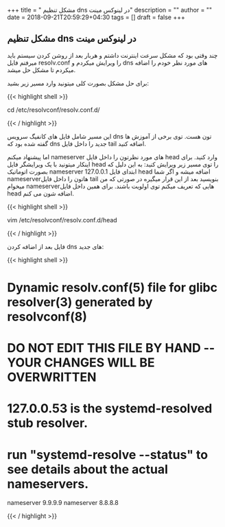 +++
title = " مشکل تنظیم dns در لینوکس مینت"
description = ""
author = ""
date = 2018-09-21T20:59:29+04:30
tags = []
draft = false
+++


## مشکل تنظیم dns در لینوکس مینت

چند وقتی بود که مشکل سرعت اینترنت داشتم و هربار بعد از روشن کردن سیستم باید میرفتم فایل resolv.conf را ویرایش میکردم و dns های مورد نظر خودم را اضافه میکردم تا مشکل حل میشد.

برای حل مشکل بصورت کلی میتونید وارد مسیر زیر بشید:

{{< highlight shell >}}

cd /etc/resolvconf/resolv.conf.d/

{{< / highlight >}}

این مسیر شامل فایل های کانفیگ سرویس dns تون هست. توی برخی از آموزش ها گفته شده بود که dns جدید را داخل فایل tail اضافه کنید.

اما پیشنهاد میکنم nameserver های مورد نظرتون را داخل فایل head وارد کنید. برای اینکار میتونید با یک ویرایشگر فایل head را توی مسیر زیر ویرایش کنید:
 به این دلیل که بصورت اتوماتیک nameserver 127.0.0.1 ابتدای فایل head اضافه میشه و اگر شما nameserverهاتون را داخل فایل tail بنویسید بعد از این قرار میگیره در صورتی که من میخوام nameserverهایی که تعریف میکنم توی اولویت باشند. 
 برای همین داخل فایل head اضافه شون می کنم.

 
{{< highlight shell >}}

vim /etc/resolvconf/resolv.conf.d/head

{{< / highlight >}}

فایل بعد از اضافه کردن dns های جدید:





{{< highlight shell >}}

# Dynamic resolv.conf(5) file for glibc resolver(3) generated by resolvconf(8)
#     DO NOT EDIT THIS FILE BY HAND -- YOUR CHANGES WILL BE OVERWRITTEN
# 127.0.0.53 is the systemd-resolved stub resolver.
# run "systemd-resolve --status" to see details about the actual nameservers.
nameserver 9.9.9.9
nameserver 8.8.8.8

{{< / highlight >}}